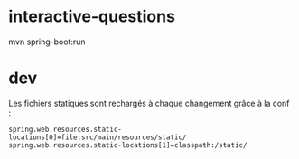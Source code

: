 # interactive-questions

mvn spring-boot:run

# dev

Les fichiers statiques sont rechargés à chaque changement grâce à la conf :

```
spring.web.resources.static-locations[0]=file:src/main/resources/static/
spring.web.resources.static-locations[1]=classpath:/static/
```